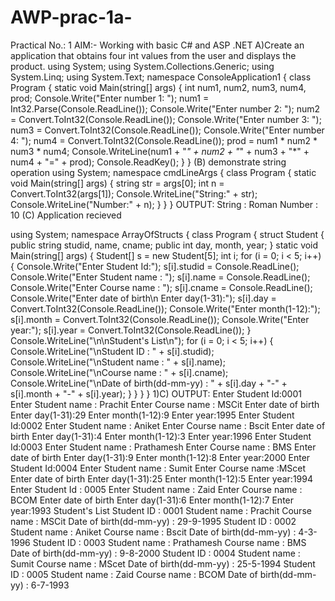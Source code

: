 # AWP-prac-1a-
Practical No.: 1
AIM:- Working with basic C# and ASP .NET
A)Create an application that obtains four int values from the 
user and displays the product.
using System;
using System.Collections.Generic;
using System.Linq;
using System.Text;
namespace ConsoleApplication1
{
 class Program
 {
 static void Main(string[] args)
 {
 int num1, num2, num3, num4, prod;
 Console.Write("Enter number 1: ");
 num1 = Int32.Parse(Console.ReadLine());
 Console.Write("Enter number 2: ");
 num2 = Convert.ToInt32(Console.ReadLine());
 Console.Write("Enter number 3: ");
 num3 = Convert.ToInt32(Console.ReadLine());
 Console.Write("Enter number 4: ");
 num4 = Convert.ToInt32(Console.ReadLine());
 prod = num1 * num2 * num3 * num4;
 Console.WriteLine(num1 + "*" + num2 + "*" + num3 + "*" + num4 + 
"=" + prod);
 Console.ReadKey();
 }
 }
(B) demonstrate string operation 
using System;
namespace cmdLineArgs
{
class Program
{
static void Main(string[] args)
{
string str = args[0];
int n = Convert.ToInt32(args[1]);
Console.WriteLine("String:" + str);
Console.WriteLine("Number:" + n);
}
}
}
OUTPUT:
String : Roman
Number : 10
(C) Application recieved 

using System;
namespace ArrayOfStructs
{
class Program
{
struct Student
{
public string studid, name, cname;
public int day, month, year;
}
static void Main(string[] args)
{
Student[] s = new Student[5];
int i;
for (i = 0; i < 5; i++)
{
Console.Write("Enter Student Id:");
s[i].studid = Console.ReadLine();
Console.Write("Enter Student name : ");
s[i].name = Console.ReadLine();
Console.Write("Enter Course name : ");
s[i].cname = Console.ReadLine();
Console.Write("Enter date of birth\n Enter day(1-31):");
s[i].day = Convert.ToInt32(Console.ReadLine());
Console.Write("Enter month(1-12):");
s[i].month = Convert.ToInt32(Console.ReadLine());
Console.Write("Enter year:");
s[i].year = Convert.ToInt32(Console.ReadLine());
}
Console.WriteLine("\n\nStudent's List\n");
for (i = 0; i < 5; i++)
{
Console.WriteLine("\nStudent ID : " + s[i].studid);
Console.WriteLine("\nStudent name : " + s[i].name);
Console.WriteLine("\nCourse name : " + s[i].cname);
Console.WriteLine("\nDate of birth(dd-mm-yy) : " + s[i].day + "-" + 
s[i].month +
"-" + s[i].year);
} } } }
1)C) OUTPUT:
Enter Student Id:0001
Enter Student name : Prachit
Enter Course name : MSCit
Enter date of birth
Enter day(1-31):29
Enter month(1-12):9
Enter year:1995
Enter Student Id:0002
Enter Student name : Aniket
Enter Course name : Bscit
Enter date of birth
Enter day(1-31):4
Enter month(1-12):3
Enter year:1996
Enter Student Id:0003
Enter Student name : Prathamesh
Enter Course name : BMS
Enter date of birth
Enter day(1-31):9
Enter month(1-12):8
Enter year:2000
Enter Student Id:0004
Enter Student name : Sumit
Enter Course name :MScet
Enter date of birth
Enter day(1-31):25
Enter month(1-12):5
Enter year:1994
Enter Student Id : 0005
Enter Student name : Zaid
Enter Course name : BCOM
Enter date of birth
Enter day(1-31):6
Enter month(1-12):7
Enter year:1993
Student's List
Student ID : 0001
Student name : Prachit
Course name : MSCit
Date of birth(dd-mm-yy) : 29-9-1995
Student ID : 0002
Student name : Aniket
Course name : Bscit
Date of birth(dd-mm-yy) : 4-3-1996
Student ID : 0003
Student name : Prathamesh
Course name : BMS
Date of birth(dd-mm-yy) : 9-8-2000
Student ID : 0004
Student name : Sumit
Course name : MScet
Date of birth(dd-mm-yy) : 25-5-1994
Student ID : 0005
Student name : Zaid
Course name : BCOM
Date of birth(dd-mm-yy) : 6-7-1993
